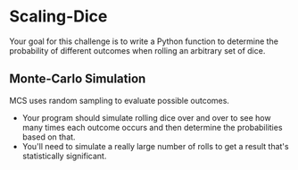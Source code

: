 # Scaling-Dice
Your goal for this challenge is to write a Python function to determine the probability of different outcomes when rolling an arbitrary set of dice.

## Monte-Carlo Simulation 
MCS uses random sampling to evaluate possible outcomes.

* Your program should simulate rolling dice over and over to see how many times each outcome occurs and then determine the probabilities based on that.
* You'll need to simulate a really large number of rolls to get a result that's statistically significant. 

